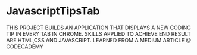 # JavascriptTipsTab
THIS PROJECT BUILDS AN APPLICATION THAT DISPLAYS A NEW CODING TIP IN EVERY TAB IN CHROME. 
SKILLS APPLIED TO ACHIEVE END RESULT ARE HTML,CSS AND JAVASCRIPT. 
LEARNED FROM A MEDIUM ARTICLE @ CODECADEMY 
